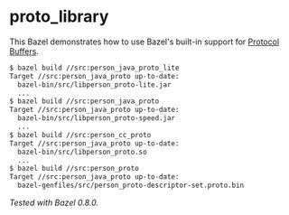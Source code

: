 # proto_library

This Bazel demonstrates how to use Bazel's built-in support for [Protocol Buffers](https://developers.google.com/protocol-buffers/).

```bash
$ bazel build //src:person_java_proto_lite
Target //src:person_java_proto up-to-date:
  bazel-bin/src/libperson_proto-lite.jar
  ...
$ bazel build //src:person_java_proto
Target //src:person_java_proto up-to-date:
  bazel-bin/src/libperson_proto-speed.jar
  ...
$ bazel build //src:person_cc_proto
Target //src:person_java_proto up-to-date:
  bazel-bin/src/libperson_proto.so
  ...
$ bazel build //src:person_proto
Target //src:person_java_proto up-to-date:
  bazel-genfiles/src/person_proto-descriptor-set.proto.bin
```

_Tested with Bazel 0.8.0._
